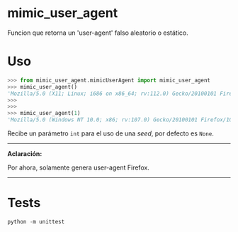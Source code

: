 # mimic_user_agent

Funcion que retorna un 'user-agent' falso aleatorio o estático.

# Uso

```python
>>> from mimic_user_agent.mimicUserAgent import mimic_user_agent
>>> mimic_user_agent()
'Mozilla/5.0 (X11; Linux; i686 on x86_64; rv:112.0) Gecko/20100101 Firefox/112.0'
>>>
>>>
>>> mimic_user_agent(1)
'Mozilla/5.0 (Windows NT 10.0; x86; rv:107.0) Gecko/20100101 Firefox/107.0'
```

Recibe un parámetro `int` para el uso de una *seed*, por defecto es `None`.

---

**Aclaración:**

Por ahora, solamente genera user-agent Firefox.

---

# Tests

```python
python -m unittest
```
